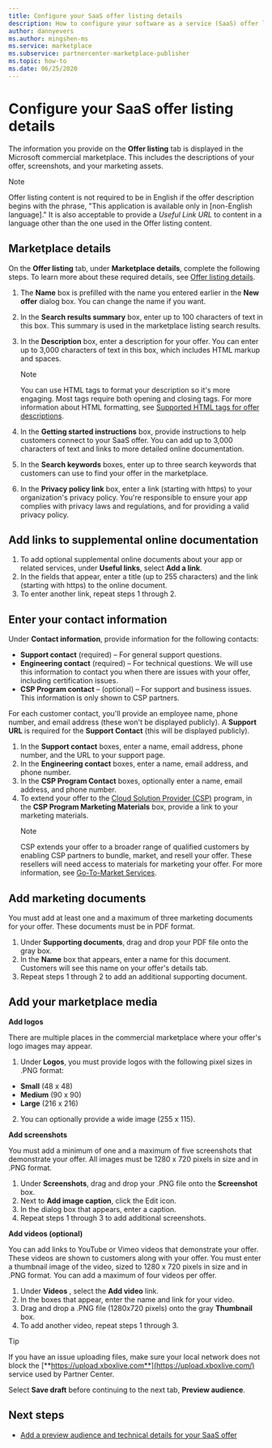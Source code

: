 ```yaml
---
title: Configure your SaaS offer listing details
description: How to configure your software as a service (SaaS) offer listing details in Microsoft commercial marketplace. 
author: dannyevers 
ms.author: mingshen-ms
ms.service: marketplace 
ms.subservice: partnercenter-marketplace-publisher
ms.topic: how-to
ms.date: 06/25/2020
---
```


# Configure your SaaS offer listing details

The information you provide on the **Offer listing** tab is displayed in the Microsoft commercial marketplace. This includes the descriptions of your offer, screenshots, and your marketing assets.

> [!NOTE]
> Offer listing content is not required to be in English if the offer description begins with the phrase, "This application is available only in [non-English language]." It is also acceptable to provide a *Useful Link URL* to content in a language other than the one used in the Offer listing content.

## Marketplace details

On the **Offer listing** tab, under **Marketplace details**, complete the following steps. To learn more about these required details, see [Offer listing details](plan-saas-offer.md#offer-listing-details).

1. The **Name** box is prefilled with the name you entered earlier in the  **New offer** dialog box. You can change the name if you want.
2. In the **Search results summary** box, enter up to 100 characters of text in this box. This summary is used in the marketplace listing search results.
3. In the **Description** box, enter a description for your offer. You can enter up to 3,000 characters of text in this box, which includes HTML markup and spaces.

   > [!NOTE]
   > You can use HTML tags to format your description so it's more engaging. Most tags require both opening and closing tags. For more information about HTML formatting, see [Supported HTML tags for offer descriptions](supported-html-tags.md).

4. In the **Getting started instructions** box, provide instructions to help customers connect to your SaaS offer. You can add up to 3,000 characters of text and links to more detailed online documentation.
5. In the **Search keywords** boxes, enter up to three search keywords that customers can use to find your offer in the marketplace.
6. In the **Privacy policy link** box, enter a link (starting with https) to your organization's privacy policy. You're responsible to ensure your app complies with privacy laws and regulations, and for providing a valid privacy policy.

## Add links to supplemental online documentation

1. To add optional supplemental online documents about your app or related services, under **Useful links**, select **Add a link**.
2. In the fields that appear, enter a title (up to 255 characters) and the link (starting with https) to the online document.
3. To enter another link, repeat steps 1 through 2.

## Enter your contact information

Under **Contact information**, provide information for the following contacts:

- **Support contact**  (required) – For general support questions.
- **Engineering contact**  (required) – For technical questions. We will use this information to contact you when there are issues with your offer, including certification issues.
- **CSP Program contact** – (optional) – For support and business issues. This information is only shown to CSP partners.

For each customer contact, you'll provide an employee name, phone number, and email address (these won't be displayed publicly). A **Support URL** is required for the **Support Contact** (this will be displayed publicly).

1. In the **Support contact** boxes, enter a name, email address, phone number, and the URL to your support page.
2. In the **Engineering contact** boxes, enter a name, email address, and phone number.
3. In the **CSP Program Contact** boxes, optionally enter a name, email address, and phone number.
4. To extend your offer to the [Cloud Solution Provider (CSP)](cloud-solution-providers.md) program, in the **CSP Program Marketing Materials** box, provide a link to your marketing materials.<br>
   > [!NOTE]
   > CSP extends your offer to a broader range of qualified customers by enabling CSP partners to bundle, market, and resell your offer. These resellers will need access to materials for marketing your offer. For more information, see [Go-To-Market Services](https://partner.microsoft.com/reach-customers/gtm).

## Add marketing documents

You must add at least one and a maximum of three marketing documents for your offer. These documents must be in PDF format.

1. Under **Supporting documents**, drag and drop your PDF file onto the gray box.
2. In the **Name** box that appears, enter a name for this document. Customers will see this name on your offer's details tab.
3. Repeat steps 1 through 2 to add an additional supporting document.

## Add your marketplace media

**Add logos**

There are multiple places in the commercial marketplace where your offer's logo images may appear.

1. Under **Logos**, you must provide logos with the following pixel sizes in .PNG format:

- **Small**  (48 x 48)
- **Medium**  (90 x 90)
- **Large**  (216 x 216)

2. You can optionally provide a wide image (255 x 115).

**Add screenshots**

You must add a minimum of one and a maximum of five screenshots that demonstrate your offer. All images must be 1280 x 720 pixels in size and in .PNG format.

1. Under **Screenshots**, drag and drop your .PNG file onto the **Screenshot** box.
2. Next to **Add image caption**, click the Edit icon.
3. In the dialog box that appears, enter a caption.
4. Repeat steps 1 through 3 to add additional screenshots.

**Add videos (optional)**

You can add links to YouTube or Vimeo videos that demonstrate your offer. These videos are shown to customers along with your offer. You must enter a thumbnail image of the video, sized to 1280 x 720 pixels in size and in .PNG format. You can add a maximum of four videos per offer.

1. Under **Videos** , select the **Add video** link.
2. In the boxes that appear, enter the name and link for your video.
3. Drag and drop a .PNG file (1280x720 pixels) onto the gray **Thumbnail** box.
4. To add another video, repeat steps 1 through 3.

> [!TIP]
> If you have an issue uploading files, make sure your local network does not block the [**https://upload.xboxlive.com**](https://upload.xboxlive.com/) service used by Partner Center.

Select **Save draft** before continuing to the next tab, **Preview audience**.

## Next steps
- [Add a preview audience and technical details for your SaaS offer](create-new-saas-offer-preview.md)